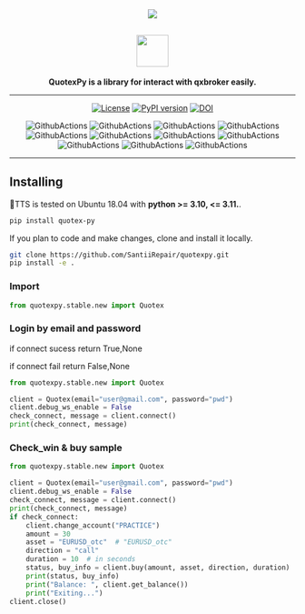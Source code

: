 <div align="center">
<img src="https://static.scarf.sh/a.png?x-pxid=cf317fe7-2188-4721-bc01-124bb5d5dbb2" />

## <img src="https://github.com/SantiiRepair/quotexpy/blob/main/.github/images/quotex-logo.png?raw=true" height="56"/>


**QuotexPy is a library for interact with qxbroker easily.**

______________________________________________________________________

[![License](<https://img.shields.io/badge/License-BSL%1.0-brightgreen.svg>)](https://opensource.org/licenses/MPL-2.0)
[![PyPI version](https://badge.fury.io/py/quotexpy.svg)](https://badge.fury.io/py/quotexpy)
[![DOI](https://zenodo.org/badge/265612440.svg)](https://zenodo.org/badge/latestdoi/265612440)

![GithubActions](https://github.com/SantiiRepair/quotexpy/actions/workflows/pylint.yml/badge.svg)
![GithubActions](https://github.com/SantiiRepair/quotexpy/actions/workflows/data_tests.yml/badge.svg)
![GithubActions](https://github.com/SantiiRepair/quotexpy/actions/workflows/docker.yaml/badge.svg)
![GithubActions](https://github.com/SantiiRepair/quotexpy/actions/workflows/inference_tests.yml/badge.svg)
![GithubActions](https://github.com/SantiiRepair/quotexpy/actions/workflows/style_check.yml/badge.svg)
![GithubActions](https://github.com/SantiiRepair/quotexpy/actions/workflows/text_tests.yml/badge.svg)
![GithubActions](https://github.com/SantiiRepair/quotexpy/actions/workflows/tts_tests.yml/badge.svg)
![GithubActions](https://github.com/SantiiRepair/quotexpy/actions/workflows/vocoder_tests.yml/badge.svg)
![GithubActions](https://github.com/SantiiRepair/quotexpy/actions/workflows/zoo_tests0.yml/badge.svg)
![GithubActions](https://github.com/SantiiRepair/quotexpy/actions/workflows/zoo_tests1.yml/badge.svg)
![GithubActions](https://github.com/SantiiRepair/quotexpy/actions/workflows/zoo_tests2.yml/badge.svg)

</div>

______________________________________________________________________

## Installing

🐸TTS is tested on Ubuntu 18.04 with **python >= 3.10, <= 3.11.**.
```bash
pip install quotex-py
```

If you plan to code and make changes, clone and install it locally.

```bash
git clone https://github.com/SantiiRepair/quotexpy.git
pip install -e .
```

### Import
```python
from quotexpy.stable.new import Quotex
```

### Login by email and password
if connect sucess return True,None  

if connect fail return False,None  
```python
from quotexpy.stable.new import Quotex

client = Quotex(email="user@gmail.com", password="pwd")
client.debug_ws_enable = False
check_connect, message = client.connect()
print(check_connect, message)
```

### Check_win & buy sample

```python
from quotexpy.stable.new import Quotex

client = Quotex(email="user@gmail.com", password="pwd")
client.debug_ws_enable = False
check_connect, message = client.connect()
print(check_connect, message)
if check_connect:
    client.change_account("PRACTICE")
    amount = 30
    asset = "EURUSD_otc"  # "EURUSD_otc"
    direction = "call"
    duration = 10  # in seconds
    status, buy_info = client.buy(amount, asset, direction, duration)
    print(status, buy_info)
    print("Balance: ", client.get_balance())
    print("Exiting...")
client.close()
```
